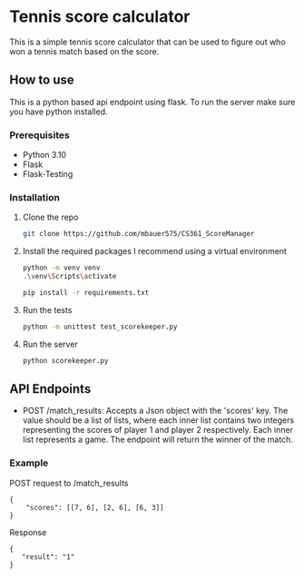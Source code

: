# Tennis score calculator
This is a simple tennis score calculator that can be used to figure out who won a tennis match based on the score.

## How to use
This is a python based api endpoint using flask. To run the server make sure you have python installed. 

### Prerequisites
- Python 3.10
- Flask
- Flask-Testing

### Installation

1. Clone the repo
   ```sh
   git clone https://github.com/mbauer575/CS361_ScoreManager
    ```
2. Install the required packages I recommend using a virtual environment
    ```sh
    python -m venv venv
    .\venv\Scripts\activate
    ```
    ```sh
    pip install -r requirements.txt
    ```
3. Run the tests
    ```sh
    python -m unittest test_scorekeeper.py
    ```
4. Run the server
    ```sh
    python scorekeeper.py
    ```

## API Endpoints
* POST /match_results: Accepts a Json object with the 'scores' key. The value should be a list of lists, where each inner list contains two integers representing the scores of player 1 and player 2 respectively. Each inner list represents a game. The endpoint will return the winner of the match.
### Example
POST request to /match_results
```
{
    "scores": [[7, 6], [2, 6], [6, 3]]
}
```
Response
```
{
   "result": "1"
}
```

